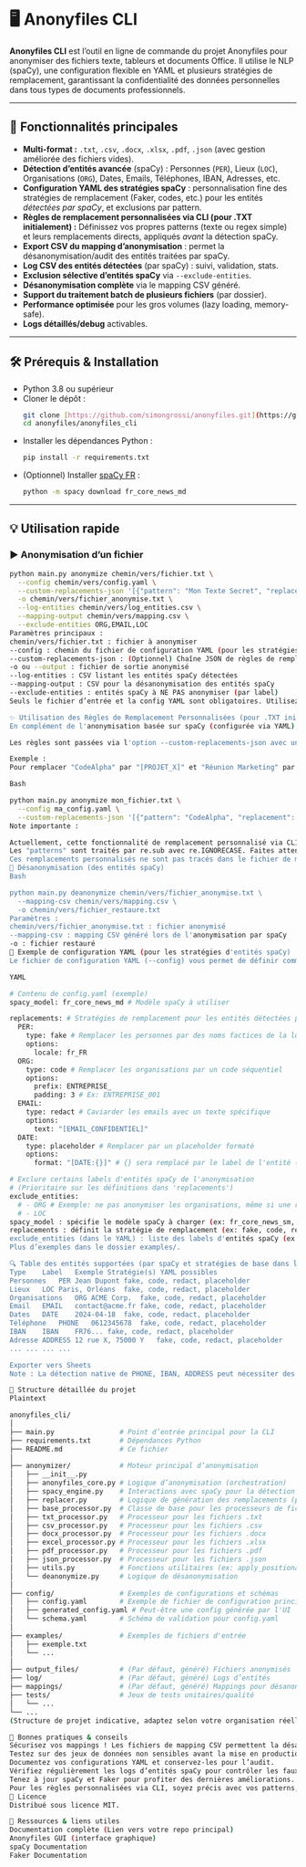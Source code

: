 # 🖥️ Anonyfiles CLI

**Anonyfiles CLI** est l’outil en ligne de commande du projet Anonyfiles pour anonymiser des fichiers texte, tableurs et documents Office. Il utilise le NLP (spaCy), une configuration flexible en YAML et plusieurs stratégies de remplacement, garantissant la confidentialité des données personnelles dans tous types de documents professionnels.

---

## 🚀 Fonctionnalités principales

* **Multi-format :** `.txt`, `.csv`, `.docx`, `.xlsx`, `.pdf`, `.json` (avec gestion améliorée des fichiers vides).
* **Détection d’entités avancée** (spaCy) : Personnes (`PER`), Lieux (`LOC`), Organisations (`ORG`), Dates, Emails, Téléphones, IBAN, Adresses, etc.
* **Configuration YAML des stratégies spaCy** : personnalisation fine des stratégies de remplacement (Faker, codes, etc.) pour les entités *détectées par spaCy*, et exclusions par pattern.
* **Règles de remplacement personnalisées via CLI (pour .TXT initialement) :** Définissez vos propres patterns (texte ou regex simple) et leurs remplacements directs, appliqués *avant* la détection spaCy.
* **Export CSV du mapping d’anonymisation** : permet la désanonymisation/audit des entités traitées par spaCy.
* **Log CSV des entités détectées** (par spaCy) : suivi, validation, stats.
* **Exclusion sélective d’entités spaCy** via `--exclude-entities`.
* **Désanonymisation complète** via le mapping CSV généré.
* **Support du traitement batch de plusieurs fichiers** (par dossier).
* **Performance optimisée** pour les gros volumes (lazy loading, memory-safe).
* **Logs détaillés/debug** activables.

---

## 🛠️ Prérequis & Installation

* Python 3.8 ou supérieur
* Cloner le dépôt :
    ```sh
    git clone [https://github.com/simongrossi/anonyfiles.git](https://github.com/simongrossi/anonyfiles.git)
    cd anonyfiles/anonyfiles_cli
    ```
* Installer les dépendances Python :
    ```sh
    pip install -r requirements.txt
    ```
* (Optionnel) Installer [spaCy FR](https://spacy.io/models/fr) :
    ```sh
    python -m spacy download fr_core_news_md
    ```

---

## 💡 Utilisation rapide

### ▶️ Anonymisation d’un fichier

```sh
python main.py anonymize chemin/vers/fichier.txt \
  --config chemin/vers/config.yaml \
  --custom-replacements-json '[{"pattern": "Mon Texte Secret", "replacement": "[REMPLACÉ]"}]' \
  -o chemin/vers/fichier_anonymise.txt \
  --log-entities chemin/vers/log_entities.csv \
  --mapping-output chemin/vers/mapping.csv \
  --exclude-entities ORG,EMAIL,LOC
Paramètres principaux :
chemin/vers/fichier.txt : fichier à anonymiser
--config : chemin du fichier de configuration YAML (pour les stratégies spaCy)
--custom-replacements-json : (Optionnel) Chaîne JSON de règles de remplacement personnalisées directes (ex: '[{"pattern": "texte_a_cacher", "replacement": "[CACHE]"}]'). Initialement pour les fichiers .txt.
-o ou --output : fichier de sortie anonymisé
--log-entities : CSV listant les entités spaCy détectées
--mapping-output : CSV pour la désanonymisation des entités spaCy
--exclude-entities : entités spaCy à NE PAS anonymiser (par label)
Seuls le fichier d’entrée et la config YAML sont obligatoires. Utilisez --exclude-entities pour cibler précisément ce que vous souhaitez que spaCy anonymise ou ignore. Les règles personnalisées via CLI offrent un contrôle supplémentaire avant l'intervention de spaCy.

✨ Utilisation des Règles de Remplacement Personnalisées (pour .TXT initialement)
En complément de l'anonymisation basée sur spaCy (configurée via YAML), vous pouvez fournir vos propres règles de recherche/remplacement directes via la ligne de commande. Ces règles sont appliquées avant l'analyse spaCy, ce qui est utile pour masquer des termes spécifiques métier, des codes internes, ou pour forcer un certain remplacement avant que spaCy n'intervienne.

Les règles sont passées via l'option --custom-replacements-json avec une chaîne au format JSON. Chaque règle est un objet avec une clé "pattern" (le texte ou l'expression régulière simple à rechercher, actuellement insensible à la casse) et une clé "replacement" (le texte de remplacement).

Exemple :
Pour remplacer "CodeAlpha" par "[PROJET_X]" et "Réunion Marketing" par "[ÉVÉNEMENT_INTERNE]" dans mon_fichier.txt :

Bash

python main.py anonymize mon_fichier.txt \
  --config ma_config.yaml \
  --custom-replacements-json '[{"pattern": "CodeAlpha", "replacement": "[PROJET_X]"}, {"pattern": "Réunion Marketing", "replacement": "[ÉVÉNEMENT_INTERNE]"}]'
Note importante :

Actuellement, cette fonctionnalité de remplacement personnalisé via CLI est pleinement testée et opérationnelle pour les fichiers .txt.
Les "patterns" sont traités par re.sub avec re.IGNORECASE. Faites attention à l'échappement des caractères spéciaux si vous utilisez des regex complexes dans le JSON passé en ligne de commande (surtout avec les guillemets et les barres obliques inverses, selon votre terminal).
Ces remplacements personnalisés ne sont pas tracés dans le fichier de mapping CSV global (qui concerne les entités anonymisées par les stratégies spaCy).
🔄 Désanonymisation (des entités spaCy)
Bash

python main.py deanonymize chemin/vers/fichier_anonymise.txt \
  --mapping-csv chemin/vers/mapping.csv \
  -o chemin/vers/fichier_restaure.txt
Paramètres :
chemin/vers/fichier_anonymise.txt : fichier anonymisé
--mapping-csv : mapping CSV généré lors de l'anonymisation par spaCy
-o : fichier restauré
🧩 Exemple de configuration YAML (pour les stratégies d'entités spaCy)
Le fichier de configuration YAML (--config) vous permet de définir comment les entités automatiquement détectées par spaCy (Personnes, Lieux, Organisations, etc.) doivent être anonymisées. Vous pouvez y spécifier des stratégies de remplacement (données factices, codes, caviardage) et des options pour chaque type d'entité.

YAML

# Contenu de config.yaml (exemple)
spacy_model: fr_core_news_md # Modèle spaCy à utiliser

replacements: # Stratégies de remplacement pour les entités détectées par spaCy
  PER:
    type: fake # Remplacer les personnes par des noms factices de la locale spécifiée
    options:
      locale: fr_FR
  ORG:
    type: code # Remplacer les organisations par un code séquentiel
    options:
      prefix: ENTREPRISE_
      padding: 3 # Ex: ENTREPRISE_001
  EMAIL:
    type: redact # Caviarder les emails avec un texte spécifique
    options:
      text: "[EMAIL_CONFIDENTIEL]"
  DATE:
    type: placeholder # Remplacer par un placeholder formaté
    options:
      format: "[DATE:{}]" # {} sera remplacé par le label de l'entité (DATE)

# Exclure certains labels d'entités spaCy de l'anonymisation
# (Prioritaire sur les définitions dans 'replacements')
exclude_entities:
  # - ORG # Exemple: ne pas anonymiser les organisations, même si une règle existe dans 'replacements'
  # - LOC
spacy_model : spécifie le modèle spaCy à charger (ex: fr_core_news_sm, fr_core_news_md).
replacements : définit la stratégie de remplacement (ex: fake, code, redact, placeholder) et les options associées pour chaque type d'entité standard (PER, LOC, ORG, DATE, EMAIL, etc.) détectée par spaCy.
exclude_entities (dans le YAML) : liste des labels d'entités spaCy (ex: PER, ORG) qui ne doivent pas être anonymisées, même si détectées et même si une règle de remplacement est définie pour elles. Ceci est différent de l'option CLI --exclude-entities qui a un effet similaire et est généralement prioritaire si les deux sont utilisés.
Plus d’exemples dans le dossier examples/.

🔍 Table des entités supportées (par spaCy et stratégies de base dans le YAML)
Type	Label	Exemple	Stratégie(s) YAML possibles
Personnes	PER	Jean Dupont	fake, code, redact, placeholder
Lieux	LOC	Paris, Orléans	fake, code, redact, placeholder
Organisations	ORG	ACME Corp.	fake, code, redact, placeholder
Email	EMAIL	contact@acme.fr	fake, code, redact, placeholder
Dates	DATE	2024-04-18	fake, code, redact, placeholder
Téléphone	PHONE	0612345678	fake, code, redact, placeholder
IBAN	IBAN	FR76...	fake, code, redact, placeholder
Adresse	ADDRESS	12 rue X, 75000 Y	fake, code, redact, placeholder
...	...	...	...

Exporter vers Sheets
Note : La détection native de PHONE, IBAN, ADDRESS peut nécessiter des modèles spaCy plus larges (comme fr_core_news_lg) ou des règles de détection personnalisées (non couvertes par l'exemple de configuration YAML simple ci-dessus, mais possibles via une section custom_rules plus avancée dans le YAML si votre schema.yaml le permet pour définir de nouvelles étiquettes).

📂 Structure détaillée du projet
Plaintext

anonyfiles_cli/
│
├── main.py                # Point d’entrée principal pour la CLI
├── requirements.txt       # Dépendances Python
├── README.md              # Ce fichier
│
├── anonymizer/            # Moteur principal d’anonymisation
│   ├── __init__.py
│   ├── anonyfiles_core.py # Logique d’anonymisation (orchestration)
│   ├── spacy_engine.py    # Interactions avec spaCy pour la détection
│   ├── replacer.py        # Logique de génération des remplacements (pour spaCy)
│   ├── base_processor.py  # Classe de base pour les processeurs de fichiers
│   ├── txt_processor.py   # Processeur pour les fichiers .txt
│   ├── csv_processor.py   # Processeur pour les fichiers .csv
│   ├── docx_processor.py  # Processeur pour les fichiers .docx
│   ├── excel_processor.py # Processeur pour les fichiers .xlsx
│   ├── pdf_processor.py   # Processeur pour les fichiers .pdf
│   ├── json_processor.py  # Processeur pour les fichiers .json
│   ├── utils.py           # Fonctions utilitaires (ex: apply_positional_replacements)
│   └── deanonymize.py     # Logique de désanonymisation
│
├── config/                # Exemples de configurations et schémas
│   ├── config.yaml        # Exemple de fichier de configuration principal
│   ├── generated_config.yaml # Peut-être une config générée par l'UI
│   └── schema.yaml        # Schéma de validation pour config.yaml
│
├── examples/              # Exemples de fichiers d'entrée
│   ├── exemple.txt
│   └── ...
│
├── output_files/          # (Par défaut, généré) Fichiers anonymisés
├── log/                   # (Par défaut, généré) Logs d’entités
├── mappings/              # (Par défaut, généré) Mappings pour désanonymisation
├── tests/                 # Jeux de tests unitaires/qualité
│   └── ...
└── ...
(Structure de projet indicative, adaptez selon votre organisation réelle).

📝 Bonnes pratiques & conseils
Sécurisez vos mappings ! Les fichiers de mapping CSV permettent la désanonymisation totale des entités spaCy.
Testez sur des jeux de données non sensibles avant la mise en production.
Documentez vos configurations YAML et conservez-les pour l’audit.
Vérifiez régulièrement les logs d’entités spaCy pour contrôler les faux positifs/négatifs.
Tenez à jour spaCy et Faker pour profiter des dernières améliorations.
Pour les règles personnalisées via CLI, soyez précis avec vos patterns, surtout si vous utilisez des expressions régulières, pour éviter des remplacements non désirés.
📜 Licence
Distribué sous licence MIT.

💬 Ressources & liens utiles
Documentation complète (Lien vers votre repo principal)
Anonyfiles GUI (interface graphique)
spaCy Documentation
Faker Documentation